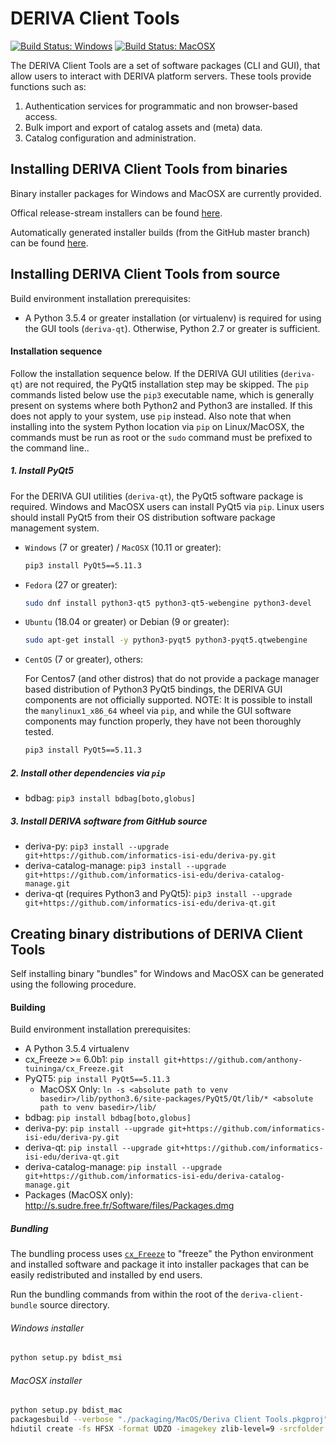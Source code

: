 # DERIVA Client Tools

[![Build Status: Windows](http://buildbot.isrd.isi.edu/badges/deriva-client-bundle-Windows.svg?left_text=Build%20Status:%20Windows)](http://buildbot.isrd.isi.edu/#/)
[![Build Status: MacOSX](http://buildbot.isrd.isi.edu/badges/deriva-client-bundle-MacOS.svg?left_text=Build%20Status:%20MacOSX)](http://buildbot.isrd.isi.edu/#/)

The DERIVA Client Tools are a set of software packages (CLI and GUI), that allow users to interact with DERIVA platform servers. These tools provide functions such as:
1. Authentication services for programmatic and non browser-based access.
2. Bulk import and export of catalog assets and (meta) data.
3. Catalog configuration and administration.

## Installing DERIVA Client Tools from binaries
Binary installer packages for Windows and MacOSX are currently provided.

Offical release-stream installers can be found
[here](https://github.com/informatics-isi-edu/deriva-client-bundle/releases).

Automatically generated installer builds (from the GitHub master branch)
can be found [here](http://buildbot.isrd.isi.edu/~buildbot/deriva-client-bundle/).

## Installing DERIVA Client Tools from source

Build environment installation prerequisites:

* A Python 3.5.4 or greater installation (or virtualenv) is required for
using the GUI tools (`deriva-qt`). Otherwise, Python 2.7 or greater is sufficient.

#### Installation sequence

Follow the installation sequence below. If the DERIVA GUI utilities
(`deriva-qt`) are not required, the PyQt5 installation step may be skipped.
The `pip` commands listed below use the `pip3` executable name, which is
generally present on systems where both Python2 and Python3 are installed.
If this does not apply to your system, use `pip` instead. Also note that
when installing into the system Python location via `pip` on Linux/MacOSX,
the commands must be run as root or the  `sudo` command must be prefixed
to the command line..

##### 1. Install PyQt5

For the DERIVA GUI utilities (`deriva-qt`), the PyQt5 software package is required.
Windows and MacOSX users can install PyQt5 via `pip`.
Linux users should install PyQt5 from their OS distribution software
package management system.

* `Windows` (7 or greater) / `MacOSX` (10.11 or greater):
    ```sh
    pip3 install PyQt5==5.11.3
    ```
* `Fedora` (27 or greater):
    ```sh
    sudo dnf install python3-qt5 python3-qt5-webengine python3-devel
    ```
* `Ubuntu` (18.04 or greater) or Debian (9 or greater):
    ```sh
    sudo apt-get install -y python3-pyqt5 python3-pyqt5.qtwebengine
    ```
* `CentOS` (7 or greater), others:

    For Centos7 (and other distros) that do not provide a package manager
    based distribution of Python3 PyQt5 bindings, the DERIVA GUI components are
    not officially supported. NOTE: It is possible to install the
    `manylinux1_x86_64` wheel via `pip`, and while the GUI software
    components may function properly, they have not been thoroughly tested.
    ```sh
    pip3 install PyQt5==5.11.3
    ```

##### 2. Install other dependencies via `pip`

* bdbag: `pip3 install bdbag[boto,globus]`

##### 3. Install DERIVA software from GitHub source

* deriva-py: `pip3 install --upgrade git+https://github.com/informatics-isi-edu/deriva-py.git`
* deriva-catalog-manage: `pip3 install --upgrade git+https://github.com/informatics-isi-edu/deriva-catalog-manage.git`
* deriva-qt (requires Python3 and PyQt5): `pip3 install --upgrade git+https://github.com/informatics-isi-edu/deriva-qt.git`

## Creating binary distributions of DERIVA Client Tools
Self installing binary "bundles" for Windows and MacOSX can be generated
using the following procedure.

#### Building

Build environment installation prerequisites:

* A Python 3.5.4 virtualenv
* cx_Freeze >= 6.0b1: `pip install git+https://github.com/anthony-tuininga/cx_Freeze.git`
* PyQT5: `pip install PyQt5==5.11.3`
    * MacOSX Only: `ln -s <absolute path to venv basedir>/lib/python3.6/site-packages/PyQt5/Qt/lib/* <absolute path to venv basedir>/lib/`
* bdbag: `pip install bdbag[boto,globus]`
* deriva-py: `pip install --upgrade git+https://github.com/informatics-isi-edu/deriva-py.git`
* deriva-qt: `pip install --upgrade git+https://github.com/informatics-isi-edu/deriva-qt.git`
* deriva-catalog-manage: `pip install --upgrade git+https://github.com/informatics-isi-edu/deriva-catalog-manage.git`
* Packages (MacOSX only): http://s.sudre.free.fr/Software/files/Packages.dmg

##### Bundling
The bundling process uses [`cx_Freeze`](https://github.com/anthony-tuininga/cx_Freeze)
to "freeze" the Python environment and installed software and package it
into installer packages that can be easily redistributed and installed by end users.

Run the bundling commands from within the root of the `deriva-client-bundle`
source directory.

###### Windows installer

```sh
python setup.py bdist_msi
```

###### MacOSX installer

```sh
python setup.py bdist_mac
packagesbuild --verbose "./packaging/MacOS/Deriva Client Tools.pkgproj"
hdiutil create -fs HFSX -format UDZO -imagekey zlib-level=9 -srcfolder "./build/Deriva Client Tools.mpkg" -volname "DERIVA Client Tools" "./build/DERIVA-Client-Tools-osx"
```